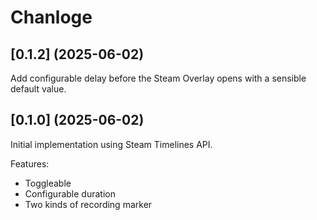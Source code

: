 # Chanloge

## [0.1.2] (2025-06-02)

Add configurable delay before the Steam Overlay opens with a sensible default value.

## [0.1.0] (2025-06-02)

Initial implementation using Steam Timelines API.

Features:
- Toggleable
- Configurable duration
- Two kinds of recording marker